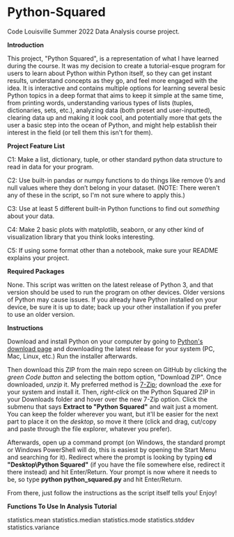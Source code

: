 # Python-Squared
Code Louisville Summer 2022 Data Analysis course project.

**Introduction**

This project, "Python Squared", is a representation of what I have learned during the course.
It was my decision to create a tutorial-esque program for users to learn about Python within
Python itself, so they can get instant results, understand concepts as they go, and feel more
engaged with the idea. It is interactive and contains multiple options for learning several
besic Python topics in a deep format that aims to keep it simple at the same time, from
printing words, understanding various types of lists (tuples, dictionaries, sets, etc.),
analyzing data (both preset and user-inputted), clearing data up and making it look cool,
and potentially more that gets the user a basic step into the ocean of Python, and might
help establish their interest in the field (or tell them this isn't for them).


**Project Feature List**

C1:
Make a list, dictionary, tuple, or other standard python data structure to read in data for your program.

C2:
Use built-in pandas or numpy functions to do things like remove 0’s and null values where they don’t belong in your dataset.
(NOTE: There weren't any of these in the script, so I'm not sure where to apply this.)

C3:
Use at least 5 different built-in Python functions to find out *something* about your data.

C4:
Make 2 basic plots with matplotlib, seaborn, or any other kind of visualization library that you think looks interesting.

C5:
If using some format other than a notebook, make sure your README explains your project.


**Required Packages**

None. This script was written on the latest release of Python 3, and that version should be used to run the program on other devices.
Older versions of Python may cause issues. If you already have Python installed on your device, be sure it is up to date; back up
your other installation if you prefer to use an older version.


**Instructions**

Download and install Python on your computer by going to [Python's download page](https://www.python.org/downloads/) 
and downloading the latest release for your system (PC, Mac, Linux, etc.) Run the installer afterwards.

Then download this ZIP from the main repo screen on GitHub by clicking the *green Code button* and selecting the bottom option,
"Download ZIP". Once downloaded, *unzip* it. My preferred method is [7-Zip](https://www.7-zip.org/download.html); download the
.exe for your system and install it. Then, *right-click* on the Python Squared ZIP in your Downloads folder and hover over
the new 7-Zip option. Click the submenu that says **Extract to "Python Squared\"** and wait just a moment.
You can keep the folder wherever you want, but it'll be easier for the next part to place it on the *desktop*,
so move it there (click and drag, cut/copy and paste through the file explorer, whatever you prefer).

Afterwards, open up a command prompt (on Windows, the standard prompt or Windows PowerShell will do, this is
easiest by opening the Start Menu and searching for it).
Redirect where the prompt is looking by typing **cd "Desktop\Python Squared"** (if you have the file somewhere else, 
redirect it there instead) and hit Enter/Return. Your prompt is now where it needs to be, 
so type **python python_squared.py** and hit Enter/Return.

From there, just follow the instructions as the script itself tells you! Enjoy!

**Functions To Use In Analysis Tutorial**

statistics.mean
statistics.median
statistics.mode
statistics.stddev
statistics.variance
